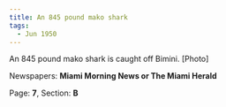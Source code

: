 ```yaml
---  
title: An 845 pound mako shark  
tags:  
  - Jun 1950  
---  
```

  
An 845 pound mako shark is caught off Bimini. [Photo]  
  
Newspapers: **Miami Morning News or The Miami Herald**  
  
Page: **7**, Section: **B** 
